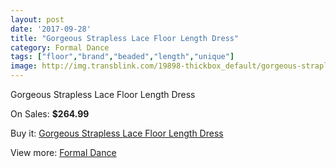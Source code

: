 ```yaml
---
layout: post
date: '2017-09-28'
title: "Gorgeous Strapless Lace Floor Length Dress"
category: Formal Dance
tags: ["floor","brand","beaded","length","unique"]
image: http://img.transblink.com/19898-thickbox_default/gorgeous-strapless-lace-floor-length-dress.jpg
---
```

Gorgeous Strapless Lace Floor Length Dress

On Sales: **$264.99**
<a href="https://www.transblink.com/en/formal-dance/6264-gorgeous-strapless-lace-floor-length-dress.html"><amp-img layout="responsive" width="600" height="600" src="//img.transblink.com/19898-thickbox_default/gorgeous-strapless-lace-floor-length-dress.jpg" alt="Gorgeous Strapless Lace Floor Length Dress 0" /></a>
<a href="https://www.transblink.com/en/formal-dance/6264-gorgeous-strapless-lace-floor-length-dress.html"><amp-img layout="responsive" width="600" height="600" src="//img.transblink.com/19900-thickbox_default/gorgeous-strapless-lace-floor-length-dress.jpg" alt="Gorgeous Strapless Lace Floor Length Dress 1" /></a>
<a href="https://www.transblink.com/en/formal-dance/6264-gorgeous-strapless-lace-floor-length-dress.html"><amp-img layout="responsive" width="600" height="600" src="//img.transblink.com/19899-thickbox_default/gorgeous-strapless-lace-floor-length-dress.jpg" alt="Gorgeous Strapless Lace Floor Length Dress 2" /></a>

Buy it: [Gorgeous Strapless Lace Floor Length Dress](https://www.transblink.com/en/formal-dance/6264-gorgeous-strapless-lace-floor-length-dress.html "Gorgeous Strapless Lace Floor Length Dress")

View more: [Formal Dance](https://www.transblink.com/en/6-formal-dance "Formal Dance")